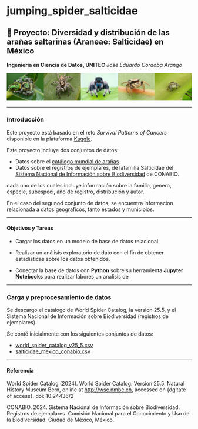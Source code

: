 # jumping_spider_salticidae
## 🚀 Proyecto: Diversidad y distribución de las arañas saltarinas (Araneae: Salticidae) en México
**Ingeniería en Ciencia de Datos, UNITEC**
*José Eduardo Cordoba Arango*

![imagen](imagenes/composicion.jpg)

---

### Introducción
Este proyecto está basado en el reto *Survival Patterns of Cancers* disponible en la plataforma [Kaggle](https://www.kaggle.com/saurabhshahane/survival-patterns-of-cancers).

Este proyecto incluye dos conjuntos de datos:

- Datos sobre el [catálogo mundial de arañas](https://wsc.nmbe.ch/).
- Datos sobre el registros de ejemplares, de lafamilia Salticidae del [Sistema Nacional de Información sobre Biodiversidad](https://www.snib.mx/ejemplares/descarga/version/?v=201807) de CONABIO.

cada uno de los cuales incluye información sobre la familia, genero, especie, subespeci, año de registro, distribución y autor.

En el caso del segunod conjunto de datos, se encuentra informacion relacionada a datos geograficos, tanto estados y municipios.

---

#### Objetivos y Tareas

- Cargar los datos en un modelo de base de datos relacional.

- Realizar un análisis exploratorio de dato con el fin de obtener estadísticas sobre los datos obtenidos.

- Conectar la base de datos con __Python__ sobre su herramienta __Jupyter Notebooks__ para realizar labores un analisis de

---

### Carga y preprocesamiento de datos

Se descargo el catalogo de World Spider Catalog, la version 25.5, y el Sistema Nacional de Información sobre Biodiversidad (registros de ejemplares).


Se contó inicialmente con los siguientes conjuntos de datos:

- [world_spider_catalog_v25_5.csv](datasets/world_spider_catalog_v25_5.cdv)
- [salticidae_mexico_conabio.csv](datasets/salticidae_mexico_conabio.csv)

---

#### Referencia

World Spider Catalog (2024). World Spider Catalog. Version 25.5. Natural History Museum Bern, online at http://wsc.nmbe.ch, accessed on {dgitate of access}. doi: 10.24436/2

CONABIO. 2024. Sistema Nacional de Información sobre Biodiversidad. Registros de ejemplares. Comisión Nacional para el Conocimiento y Uso de la Biodiversidad. Ciudad de México, México.
